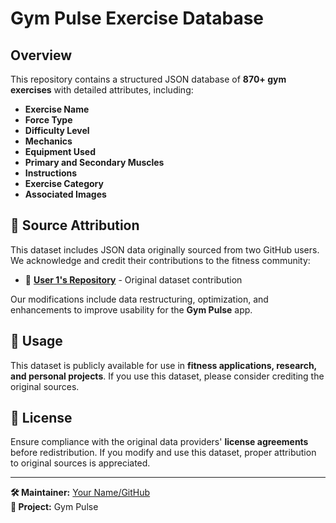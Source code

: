 # Gym Pulse Exercise Database

## Overview
This repository contains a structured JSON database of **870+ gym exercises** with detailed attributes, including:

- **Exercise Name**
- **Force Type**
- **Difficulty Level**
- **Mechanics**
- **Equipment Used**
- **Primary and Secondary Muscles**
- **Instructions**
- **Exercise Category**
- **Associated Images**

## 📌 Source Attribution
This dataset includes JSON data originally sourced from two GitHub users. We acknowledge and credit their contributions to the fitness community:

- 🔗 **[User 1's Repository](https://github.com/OllieJennings)** - Original dataset contribution

Our modifications include data restructuring, optimization, and enhancements to improve usability for the **Gym Pulse** app.

## 🚀 Usage
This dataset is publicly available for use in **fitness applications, research, and personal projects**. If you use this dataset, please consider crediting the original sources.

## 📜 License
Ensure compliance with the original data providers' **license agreements** before redistribution. If you modify and use this dataset, proper attribution to original sources is appreciated.

---
**🛠 Maintainer:** [Your Name/GitHub](https://github.com/kanniprab03)  
**📌 Project:** Gym Pulse

